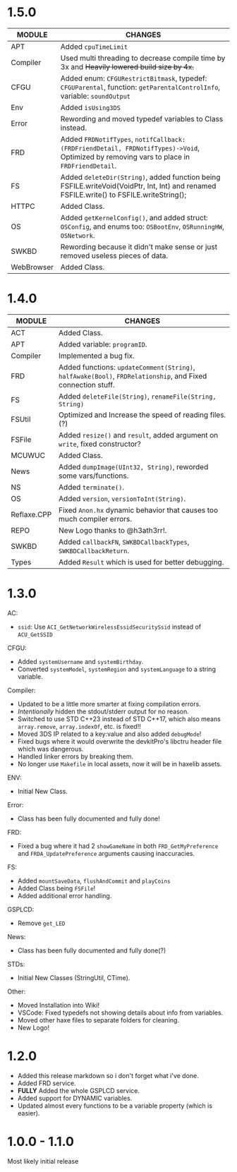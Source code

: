 # 1.5.0

MODULE      | CHANGES
------------|---------
APT         | Added `cpuTimeLimit`
Compiler    | Used multi threading to decrease compile time by 3x and ~~Heavily lowered build size by 4x.~~
CFGU        | Added enum: `CFGURestrictBitmask`, typedef: `CFGUParental`, function: `getParentalControlInfo`, variable: `soundOutput`
Env         | Added `isUsing3DS`
Error       | Rewording and moved typedef variables to Class instead.
FRD         | Added `FRDNotifTypes`, `notifCallback:(FRDFriendDetail, FRDNotifTypes)->Void`, Optimized by removing vars to place in `FRDFriendDetail`.
FS          | Added `deleteDir(String)`, added function being FSFILE.writeVoid(VoidPtr, Int, Int) and renamed FSFILE.write() to FSFILE.writeString();
HTTPC       | Added Class.
OS          | Added `getKernelConfig()`, and added struct: `OSConfig`, and enums too: `OSBootEnv`, `OSRunningHW`, `OSNetwork`.
SWKBD       | Rewording because it didn't make sense or just removed useless pieces of data.
WebBrowser  | Added Class.

# 1.4.0

MODULE      | CHANGES
------------|---------
ACT         | Added Class.
APT         | Added variable: `programID`.
Compiler    | Implemented a bug fix.
FRD         | Added functions: `updateComment(String)`, `halfAwake(Bool)`, `FRDRelationship`, and Fixed connection stuff.
FS          | Added `deleteFile(String)`, `renameFile(String, String)`
FSUtil      | Optimized and Increase the speed of reading files. (?)
FSFile      | Added `resize()` and `result`, added argument on `write`, fixed constructor?
MCUWUC      | Added Class.
News        | Added `dumpImage(UInt32, String)`, reworded some vars/functions.
NS          | Added `terminate()`.
OS          | Added `version`, `versionToInt(String)`.
Reflaxe.CPP | Fixed `Anon.hx` dynamic behavior that causes too much compiler errors.
REPO        | New Logo thanks to @h3ath3rr!.
SWKBD       | Added `callbackFN`, `SWKBDCallbackTypes`, `SWKBDCallbackReturn`.
Types       | Added `Result` which is used for better debugging.

# 1.3.0

AC:
- `ssid`: Use `ACI_GetNetworkWirelessEssidSecuritySsid` instead of `ACU_GetSSID`

CFGU:
- Added `systemUsername` and `systemBirthday`.
- Converted `systemModel`, `systemRegion` and `systemLanguage` to a string variable.

Compiler:
- Updated to be a little more smarter at fixing compilation errors.
- *Intentionally* hidden the stdout/stderr output for no reason.
- Switched to use STD C++23 instead of STD C++17, which also means `array.remove`, `array.indexOf`, etc. is fixed!!
- Moved 3DS IP related to a key:value and also added `debugMode`!
- Fixed bugs where it would overwrite the devkitPro's libctru header file which was dangerous.
- Handled linker errors by breaking them.
- No longer use `Makefile` in local assets, now it will be in haxelib assets.

ENV:
- Initial New Class.

Error:
- Class has been fully documented and fully done!

FRD:
- Fixed a bug where it had 2 `showGameName` in both `FRD_GetMyPreference` and `FRDA_UpdatePreference` arguments causing inaccuracies.

FS:
- Added `mountSaveData`, `flushAndCommit` and `playCoins`
- Added Class being `FSFile`!
- Added additional error handling.

GSPLCD:
- Remove `get_LED`

News:
- Class has been fully documented and fully done(?)

STDs:
- Initial New Classes (StringUtil, CTime).

Other:
- Moved Installation into Wiki!
- VSCode: Fixed typedefs not showing details about info from variables.
- Moved other haxe files to separate folders for cleaning.
- New Logo!

# 1.2.0

- Added this release markdown so i don't forget what i've done.
- Added FRD service.
- **FULLY** Added the whole GSPLCD service.
- Added support for DYNAMIC variables.
- Updated almost every functions to be a variable property (which is easier).

# 1.0.0 - 1.1.0

Most likely initial release